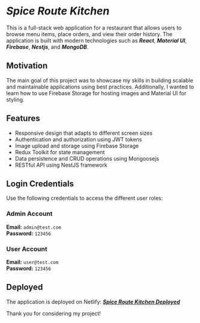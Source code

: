 # _Spice Route Kitchen_
This is a full-stack web application for a restaurant that allows users to browse menu items, place orders, and view their order history. The application is built with modern technologies such as **_React_**, **_Material UI_**, **_Firebase_**, **_Nestjs_**, and **_MongoDB_**.

## Motivation
The main goal of this project was to showcase my skills in building scalable and maintainable applications using best practices. Additionally, I wanted to learn how to use Firebase Storage for hosting images and Material UI for styling.

## Features
* Responsive design that adapts to different screen sizes
* Authentication and authorization using JWT tokens
* Image upload and storage using Firebase Storage
* Redux Toolkit for state management
* Data persistence and CRUD operations using Mongoosejs
* RESTful API using NestJS framework


## Login Credentials
Use the following credentials to access the different user roles:

### Admin Account
**Email:** ```admin@test.com```<br />
**Password:** ```123456```

### User Account
**Email:** ```user@test.com```<br />
**Password:** ```123456```

## Deployed
The application is deployed on Netlify: [**_Spice Route Kitchen Deployed_**](https://spiceroutekitchen.netlify.app/)

Thank you for considering my project!
